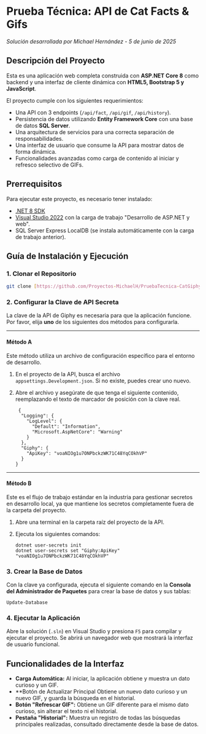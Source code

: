 ﻿# Prueba Técnica: API de Cat Facts & Gifs

*Solución desarrollada por Michael Hernández - 5 de junio de 2025*

## Descripción del Proyecto

Esta es una aplicación web completa construida con **ASP.NET Core 8** como backend y una interfaz de cliente dinámica con **HTML5, Bootstrap 5 y JavaScript**.

El proyecto cumple con los siguientes requerimientos:
- Una API con 3 endpoints (`/api/fact`, `/api/gif`, `/api/history`).
- Persistencia de datos utilizando **Entity Framework Core** con una base de datos **SQL Server**.
- Una arquitectura de servicios para una correcta separación de responsabilidades.
- Una interfaz de usuario que consume la API para mostrar datos de forma dinámica.
- Funcionalidades avanzadas como carga de contenido al iniciar y refresco selectivo de GIFs.

## Prerrequisitos

Para ejecutar este proyecto, es necesario tener instalado:
- [.NET 8 SDK](https://dotnet.microsoft.com/download/dotnet/8.0)
- [Visual Studio 2022](https://visualstudio.microsoft.com/) con la carga de trabajo "Desarrollo de ASP.NET y web".
- SQL Server Express LocalDB (se instala automáticamente con la carga de trabajo anterior).

## Guía de Instalación y Ejecución

### 1. Clonar el Repositorio
```bash
git clone [https://github.com/Proyectos-MichaelH/PruebaTecnica-CatGiphyApi.git]
```

### 2. Configurar la Clave de API Secreta
La clave de la API de Giphy es necesaria para que la aplicación funcione. Por favor, elija **uno** de los siguientes dos métodos para configurarla.

---
#### **Método A**

Este método utiliza un archivo de configuración específico para el entorno de desarrollo.

1.  En el proyecto de la API, busca el archivo `appsettings.Development.json`. Si no existe, puedes crear uno nuevo.
2.  Abre el archivo y asegúrate de que tenga el siguiente contenido, reemplazando el texto de marcador de posición con la clave real.

    ```
     {
      "Logging": {
        "LogLevel": {
          "Default": "Information",
          "Microsoft.AspNetCore": "Warning"
        }
      },
      "Giphy": {
        "ApiKey": "voaNIOg1u7ONPbckzWK71C48YqCOkhVP"
      }
    }

    ```

---
#### **Método B**

Este es el flujo de trabajo estándar en la industria para gestionar secretos en desarrollo local, ya que mantiene los secretos completamente fuera de la carpeta del proyecto.

1.  Abre una terminal en la carpeta raíz del proyecto de la API.
2.  Ejecuta los siguientes comandos:

    ```
    dotnet user-secrets init
    dotnet user-secrets set "Giphy:ApiKey" "voaNIOg1u7ONPbckzWK71C48YqCOkhVP"
    ```

### 3. Crear la Base de Datos
Con la clave ya configurada, ejecuta el siguiente comando en la **Consola del Administrador de Paquetes** para crear la base de datos y sus tablas:

```
Update-Database
```

### 4. Ejecutar la Aplicación
Abre la solución (`.sln`) en Visual Studio y presiona `F5` para compilar y ejecutar el proyecto. Se abrirá un navegador web que mostrará la interfaz de usuario funcional.

## Funcionalidades de la Interfaz

- **Carga Automática:** Al iniciar, la aplicación obtiene y muestra un dato curioso y un GIF.
- **Botón de Actualizar Principal Obtiene un nuevo dato curioso y un nuevo GIF, y guarda la búsqueda en el historial.
- **Botón "Refrescar GIF":** Obtiene un GIF diferente para el mismo dato curioso, sin alterar el texto ni el historial.
- **Pestaña "Historial":** Muestra un registro de todas las búsquedas principales realizadas, consultado directamente desde la base de datos.